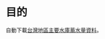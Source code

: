目的
====

自動下載[台灣地區主要水庫蓄水量資料][wra]。

[wra]: http://fhy.wra.gov.tw/ReservoirPage_2011/StorageCapacity.aspx
